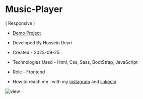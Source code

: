 # Music-Player
( Responsive )

- [Demo Project](https://hossein-deyri.github.io/Music-Player/)

- Developed By Hossein Deyri

- Created - 2023-09-25

- Technologies Used - Html, Css, Sass, BootStrap, JavaScript

- Role - Frontend

- How to reach me : with my [instagram](https://www.instagram.com/hossein.deyri_web) and [linkedin](https://www.linkedin.com/in/hossein-deyri)

![view](https://github.com/hossein-deyri/Music-Player/assets/136192436/61575615-5449-4ed7-a532-aad49e87989a)

